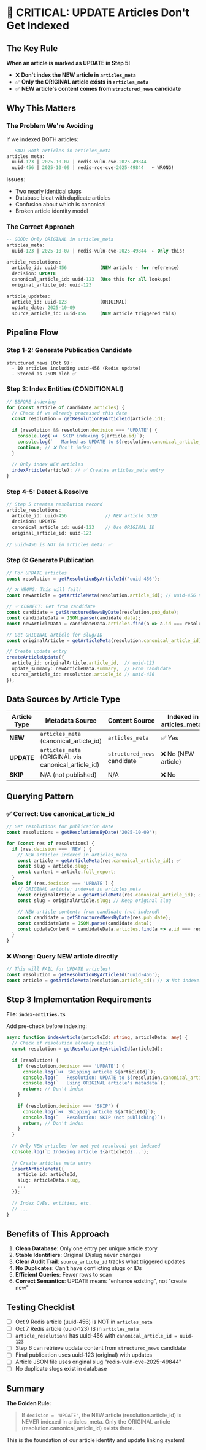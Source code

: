 # 🚨 CRITICAL: UPDATE Articles Don't Get Indexed

## The Key Rule

**When an article is marked as UPDATE in Step 5:**
- ❌ **Don't index the NEW article in `articles_meta`**
- ✅ **Only the ORIGINAL article exists in `articles_meta`**
- ✅ **NEW article's content comes from `structured_news` candidate**

## Why This Matters

### The Problem We're Avoiding

If we indexed BOTH articles:
```sql
-- BAD: Both articles in articles_meta
articles_meta:
  uuid-123 | 2025-10-07 | redis-vuln-cve-2025-49844
  uuid-456 | 2025-10-09 | redis-rce-cve-2025-49844   ← WRONG!
```

**Issues:**
- Two nearly identical slugs
- Database bloat with duplicate articles
- Confusion about which is canonical
- Broken article identity model

### The Correct Approach

```sql
-- GOOD: Only ORIGINAL in articles_meta
articles_meta:
  uuid-123 | 2025-10-07 | redis-vuln-cve-2025-49844  ← Only this!

article_resolutions:
  article_id: uuid-456            (NEW article - for reference)
  decision: UPDATE
  canonical_article_id: uuid-123  (Use this for all lookups)
  original_article_id: uuid-123
  
article_updates:
  article_id: uuid-123            (ORIGINAL)
  update_date: 2025-10-09
  source_article_id: uuid-456     (NEW article triggered this)
```

## Pipeline Flow

### Step 1-2: Generate Publication Candidate
```
structured_news (Oct 9):
  - 10 articles including uuid-456 (Redis update)
  - Stored as JSON blob ✅
```

### Step 3: Index Entities (CONDITIONAL!)
```typescript
// BEFORE indexing
for (const article of candidate.articles) {
  // Check if we already processed this date
  const resolution = getResolutionByArticleId(article.id);
  
  if (resolution && resolution.decision === 'UPDATE') {
    console.log(`⏭️  SKIP indexing ${article.id}`);
    console.log(`   Marked as UPDATE to ${resolution.canonical_article_id}`);
    continue; // ❌ Don't index!
  }
  
  // Only index NEW articles
  indexArticle(article); // ✅ Creates articles_meta entry
}
```

### Step 4-5: Detect & Resolve
```typescript
// Step 5 creates resolution record
article_resolutions:
  article_id: uuid-456              // NEW article UUID
  decision: UPDATE
  canonical_article_id: uuid-123    // Use ORIGINAL ID
  original_article_id: uuid-123
  
// uuid-456 is NOT in articles_meta! ✅
```

### Step 6: Generate Publication
```typescript
// For UPDATE articles
const resolution = getResolutionByArticleId('uuid-456');

// ❌ WRONG: This will fail!
const newArticle = getArticleMeta(resolution.article_id); // uuid-456 not indexed

// ✅ CORRECT: Get from candidate
const candidate = getStructuredNewsByDate(resolution.pub_date);
const candidateData = JSON.parse(candidate.data);
const newArticleData = candidateData.articles.find(a => a.id === resolution.article_id);

// Get ORIGINAL article for slug/ID
const originalArticle = getArticleMeta(resolution.canonical_article_id); // uuid-123 ✅

// Create update entry
createArticleUpdate({
  article_id: originalArticle.article_id,  // uuid-123
  update_summary: newArticleData.summary,  // From candidate
  source_article_id: resolution.article_id // uuid-456
});
```

## Data Sources by Article Type

| Article Type | Metadata Source | Content Source | Indexed in articles_meta? |
|--------------|-----------------|----------------|---------------------------|
| **NEW** | `articles_meta` (canonical_article_id) | `articles_meta` | ✅ Yes |
| **UPDATE** | `articles_meta` (ORIGINAL via canonical_article_id) | `structured_news` candidate | ❌ No (NEW article) |
| **SKIP** | N/A (not published) | N/A | ❌ No |

## Querying Pattern

### ✅ Correct: Use canonical_article_id

```typescript
// Get resolutions for publication date
const resolutions = getResolutionsByDate('2025-10-09');

for (const res of resolutions) {
  if (res.decision === 'NEW') {
    // NEW article: indexed in articles_meta
    const article = getArticleMeta(res.canonical_article_id); ✅
    const slug = article.slug;
    const content = article.full_report;
  }
  else if (res.decision === 'UPDATE') {
    // ORIGINAL article: indexed in articles_meta
    const originalArticle = getArticleMeta(res.canonical_article_id); ✅
    const slug = originalArticle.slug; // Keep original slug
    
    // NEW article content: from candidate (not indexed)
    const candidate = getStructuredNewsByDate(res.pub_date);
    const candidateData = JSON.parse(candidate.data);
    const updateContent = candidateData.articles.find(a => a.id === res.article_id);
  }
}
```

### ❌ Wrong: Query NEW article directly

```typescript
// This will FAIL for UPDATE articles!
const resolution = getResolutionByArticleId('uuid-456');
const article = getArticleMeta(resolution.article_id); // ❌ Not indexed!
```

## Step 3 Implementation Requirements

**File: `index-entities.ts`**

Add pre-check before indexing:

```typescript
async function indexArticle(articleId: string, articleData: any) {
  // Check if resolution already exists
  const resolution = getResolutionByArticleId(articleId);
  
  if (resolution) {
    if (resolution.decision === 'UPDATE') {
      console.log(`⏭️  Skipping article ${articleId}`);
      console.log(`   Resolution: UPDATE to ${resolution.canonical_article_id}`);
      console.log(`   Using ORIGINAL article's metadata`);
      return; // Don't index
    }
    
    if (resolution.decision === 'SKIP') {
      console.log(`⏭️  Skipping article ${articleId}`);
      console.log(`   Resolution: SKIP (not publishing)`);
      return; // Don't index
    }
  }
  
  // Only NEW articles (or not yet resolved) get indexed
  console.log(`📇 Indexing article ${articleId}...`);
  
  // Create articles_meta entry
  insertArticleMeta({
    article_id: articleId,
    slug: articleData.slug,
    ...
  });
  
  // Index CVEs, entities, etc.
  // ...
}
```

## Benefits of This Approach

1. **Clean Database**: Only one entry per unique article story
2. **Stable Identifiers**: Original ID/slug never changes
3. **Clear Audit Trail**: `source_article_id` tracks what triggered updates
4. **No Duplicates**: Can't have conflicting slugs or IDs
5. **Efficient Queries**: Fewer rows to scan
6. **Correct Semantics**: UPDATE means "enhance existing", not "create new"

## Testing Checklist

- [ ] Oct 9 Redis article (uuid-456) is NOT in `articles_meta`
- [ ] Oct 7 Redis article (uuid-123) IS in `articles_meta`
- [ ] `article_resolutions` has uuid-456 with `canonical_article_id = uuid-123`
- [ ] Step 6 can retrieve update content from `structured_news` candidate
- [ ] Final publication uses uuid-123 (original) with updates
- [ ] Article JSON file uses original slug "redis-vuln-cve-2025-49844"
- [ ] No duplicate slugs exist in database

## Summary

**The Golden Rule:**
> If `decision = 'UPDATE'`, the NEW article (resolution.article_id) is NEVER indexed in articles_meta. Only the ORIGINAL article (resolution.canonical_article_id) exists there.

This is the foundation of our article identity and update linking system!
